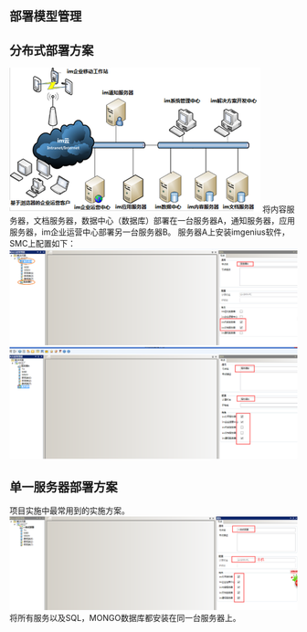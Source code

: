 ## 部署模型管理
## 分布式部署方案
![](./images/分布式部署.png)
将内容服务器，文档服务器，数据中心（数据库）部署在一台服务器A，通知服务器，应用服务器，im企业运营中心部署另一台服务器B。
服务器A上安装imgenius软件，SMC上配置如下：
![](./images/服务器A.png)
![](./images/服务器B.png)
## 单一服务器部署方案
项目实施中最常用到的实施方案。
![](./images/一体式部署.png)
将所有服务以及SQL，MONGO数据库都安装在同一台服务器上。
